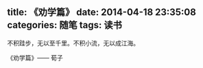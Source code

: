 title: 《劝学篇》
date: 2014-04-18 23:35:08
categories: 随笔 
tags: 读书
---


不积跬步，无以至千里。不积小流，无以成江海。

《劝学篇》—— 荀子
